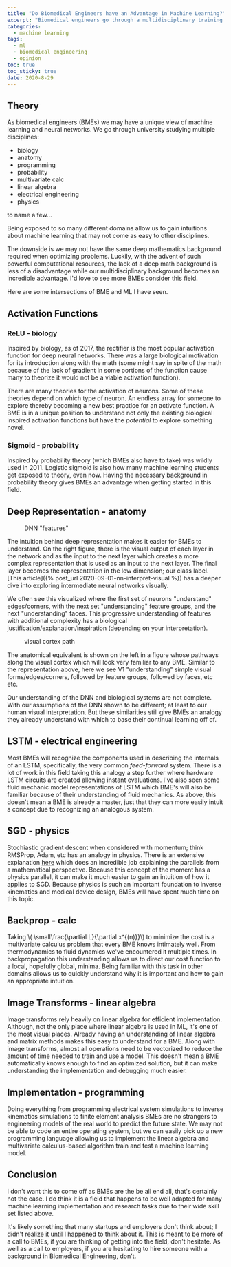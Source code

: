 ```yaml
---
title: "Do Biomedical Engineers have an Advantage in Machine Learning?" 
excerpt: "Biomedical engineers go through a multidisciplinary training that might make them a good major to transition into machine learning and Artificial Intelligence"
categories:
  - machine learning
tags:
  - ml
  - biomedical engineering
  - opinion
toc: true
toc_sticky: true
date: 2020-8-29
---
```

<script id="MathJax-script" async src="https://cdnjs.cloudflare.com/ajax/libs/mathjax/2.7.7/MathJax.js?config=TeX-MML-AM_CHTML"></script>
<script async src="https://unpkg.com/mermaid@8.6.4/dist/mermaid.min.js"></script>

## Theory
As biomedical engineers (BMEs) we may have a unique view of machine learning and neural networks. We go through university studying multiple disciplines: 
- biology
- anatomy
- programming
- probability
- multivariate calc
- linear algebra
- electrical engineering
- physics

to name a few...

Being exposed to so many different domains allow us to gain intuitions about machine learning that may not come as easy to other disciplines. 

The downside is we may not have the same deep mathematics background required when optimizing problems. Luckily, with the advent of such powerful computational resources, the lack of a deep math background is less of a disadvantage while our multidisciplinary background becomes an incredible advantage. I'd love to see more BMEs consider this field.

Here are some intersections of BME and ML I have seen.
## Activation Functions
### ReLU - biology
Inspired by biology, as of 2017, the rectifier is the most popular activation function for deep neural networks. There was a large biological motivation for its introduction along with the math (some might say in spite of the math because of the lack of gradient in some portions of the function cause many to theorize it would not be a viable activation function).

There are many theories for the activation of neurons. Some of these theories depend on which type of neuron. An endless array for someone to explore thereby becoming a new best practice for an activate function. A BME is in a unique position to understand not only the existing biological inspired activation functions but have the *potential* to explore something novel.

### Sigmoid - probability
Inspired by probability theory (which BMEs also have to take) was wildly used in 2011. Logistic sigmoid is also how many machine learning students get exposed to theory, even now. Having the necessary background in probability theory gives BMEs an advantage when getting started in this field.

## Deep Representation - anatomy 
<figure style="width: 260px" class="align-right">
  <img src="{{ site.url }}{{ site.baseurl }}/assets/posts/biomedical-engineers/deeprepresentation.jpg" alt="">
  <figcaption>DNN "features"</figcaption>
</figure> 

The intuition behind deep representation makes it easier for BMEs to understand. On the right figure, there is the visual output of each layer in the network and as the input to the next layer which creates a more complex representation that is used as an input to the next layer. The final layer becomes the representation in the low dimension; our class label. [This article]({% post_url 2020-09-01-nn-interpret-visual %}) has a deeper dive into exploring intermediate neural networks visually.

We often see this visualized where the first set of neurons "understand" edges/corners, with the next set "understanding" feature groups, and the next "understanding" faces. This progressive understanding of features with additional complexity has a biological justification/explanation/inspiration (depending on your interpretation).

<figure style="width: 250px" class="align-left">
  <img src="{{ site.url }}{{ site.baseurl }}/assets/posts/biomedical-engineers/visualcortex.jpg" alt="">
  <figcaption>visual cortex path</figcaption>
</figure> 

The anatomical equivalent is shown on the left in a figure whose pathways along the visual cortex which will look very familiar to any BME. Similar to the representation above, here we see V1 "understanding" simple visual forms/edges/corners, followed by feature groups, followed by faces, etc etc. 

Our understanding of the DNN and biological systems are not complete. With our assumptions of the DNN shown to be different; at least to our human visual interpretation. But these similarities still give BMEs an analogy they already understand with which to base their continual learning off of.

## LSTM - electrical engineering
Most BMEs will recognize the components used in describing the internals of an LSTM, specifically, the very common *feed-forward* system. There is a lot of work in this field taking this analogy a step further where hardware LSTM circuits are created allowing instant evaluations. I've also seen some fluid mechanic model representations of LSTM which BME's will also be familiar because of their understanding of fluid mechanics. As above, this doesn't mean a BME is already a master, just that they can more easily intuit a concept due to recognizing an analogous system.

## SGD - physics
Stochiastic gradient descent when considered with momentum; think RMSProp, Adam, etc has an analogy in physics. There is an extensive explanation <a href="https://math.stackexchange.com/questions/2689721/momentum-in-gradient-descent">here</a> which does an incredible job explaining the parallels from a mathematical perspective. Because this concept of the moment has a physics parallel, it can make it much easier to gain an intuition of how it applies to SGD. Because physics is such an important foundation to inverse kinematics and medical device design, BMEs will have spent much time on this topic.

## Backprop - calc
Taking \\( \small\frac{\partial L}{\partial x^{(n)}}\\) to minimize the cost is a multivariate calculus problem that every BME knows intimately well. From thermodynamics to fluid dynamics we've encountered it multiple times. In backpropagation this understanding allows us to direct our cost function to a local, hopefully global, minima. Being familiar with this task in other domains allows us to quickly understand why it is important and how to gain an appropriate intuition.

## Image Transforms - linear algebra
Image transforms rely heavily on linear algebra for efficient implementation. Although, not the only place where linear algebra is used in ML, it's one of the most visual places. Already having an understanding of linear algebra and matrix methods makes this easy to understand for a BME. Along with image transforms, almost all operations need to be vectorized to reduce the amount of time needed to train and use a model. This doesn't mean a BME automatically knows enough to find an optimized solution, but it can make understanding the implementation and debugging much easier.

## Implementation - programming
Doing everything from programming electrical system simulations to inverse kinematics simulations to finite element analysis BMEs are no strangers to engineering models of the real world to predict the future state. We may not be able to code an entire operating system, but we can easily pick up a new programming language allowing us to implement the linear algebra and multivariate calculus-based algorithm train and test a machine learning model.

## Conclusion
I don't want this to come off as BMEs are the be all end all, that's certainly not the case. I do think it is a field that happens to be well adapted for many machine learning implementation and research tasks due to their wide skill set listed above.

It's likely something that many startups and employers don't think about; I didn't realize it until I happened to think about it. This is meant to be more of a call to BMEs, if you are thinking of getting into the field, don't hesitate. As well as a call to employers, if you are hesitating to hire someone with a background in Biomedical Engineering, don't.